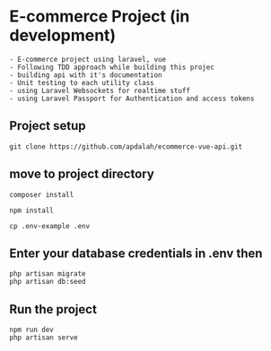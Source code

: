 # E-commerce Project (in development)

```
- E-commerce project using laravel, vue
- Following TDD approach while building this projec
- building api with it's documentation
- Unit testing to each utility class
- using Laravel Websockets for realtime stuff 
- using Laravel Passport for Authentication and access tokens
```

## Project setup
```
git clone https://github.com/apdalah/ecommerce-vue-api.git
```
## move to project directory
```
composer install

npm install

cp .env-example .env
```
## Enter your database credentials in .env then

```
php artisan migrate
php artisan db:seed
```

## Run the project

```
npm run dev
php artisan serve
```


